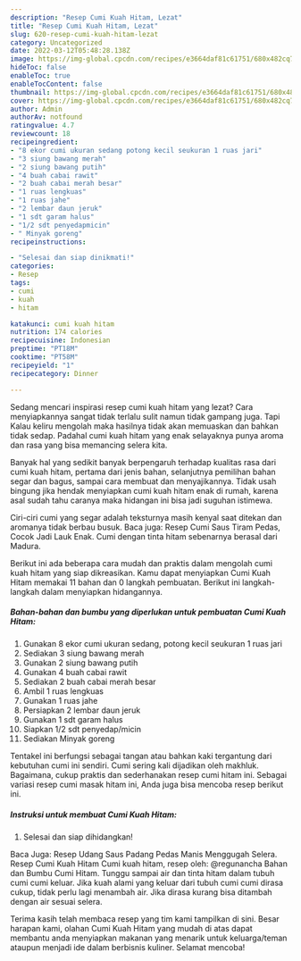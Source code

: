 ```yaml
---
description: "Resep Cumi Kuah Hitam, Lezat"
title: "Resep Cumi Kuah Hitam, Lezat"
slug: 620-resep-cumi-kuah-hitam-lezat
category: Uncategorized
date: 2022-03-12T05:48:28.138Z
image: https://img-global.cpcdn.com/recipes/e3664daf81c61751/680x482cq70/cumi-kuah-hitam-foto-resep-utama.jpg
hideToc: false
enableToc: true
enableTocContent: false
thumbnail: https://img-global.cpcdn.com/recipes/e3664daf81c61751/680x482cq70/cumi-kuah-hitam-foto-resep-utama.jpg
cover: https://img-global.cpcdn.com/recipes/e3664daf81c61751/680x482cq70/cumi-kuah-hitam-foto-resep-utama.jpg
author: Admin
authorAv: notfound
ratingvalue: 4.7
reviewcount: 18
recipeingredient:
- "8 ekor cumi ukuran sedang potong kecil seukuran 1 ruas jari"
- "3 siung bawang merah"
- "2 siung bawang putih"
- "4 buah cabai rawit"
- "2 buah cabai merah besar"
- "1 ruas lengkuas"
- "1 ruas jahe"
- "2 lembar daun jeruk"
- "1 sdt garam halus"
- "1/2 sdt penyedapmicin"
- " Minyak goreng"
recipeinstructions:

- "Selesai dan siap dinikmati!"
categories:
- Resep
tags:
- cumi
- kuah
- hitam

katakunci: cumi kuah hitam 
nutrition: 174 calories
recipecuisine: Indonesian
preptime: "PT18M"
cooktime: "PT58M"
recipeyield: "1"
recipecategory: Dinner

---
```



Sedang mencari inspirasi resep cumi kuah hitam yang lezat? Cara menyiapkannya sangat tidak terlalu sulit namun tidak gampang juga. Tapi Kalau keliru mengolah maka hasilnya tidak akan memuaskan dan bahkan tidak sedap. Padahal cumi kuah hitam yang enak selayaknya punya aroma dan rasa yang bisa memancing selera kita.


Banyak hal yang sedikit banyak berpengaruh terhadap kualitas rasa dari cumi kuah hitam, pertama dari jenis bahan, selanjutnya pemilihan bahan segar dan bagus, sampai cara membuat dan menyajikannya. Tidak usah bingung jika hendak menyiapkan cumi kuah hitam enak di rumah, karena asal sudah tahu caranya maka hidangan ini bisa jadi suguhan istimewa.

Ciri-ciri cumi yang segar adalah teksturnya masih kenyal saat ditekan dan aromanya tidak berbau busuk. Baca juga: Resep Cumi Saus Tiram Pedas, Cocok Jadi Lauk Enak. Cumi dengan tinta hitam sebenarnya berasal dari Madura.


Berikut ini ada beberapa cara mudah dan praktis dalam mengolah cumi kuah hitam yang siap dikreasikan. Kamu dapat menyiapkan Cumi Kuah Hitam memakai 11 bahan dan 0 langkah pembuatan. Berikut ini langkah-langkah dalam menyiapkan hidangannya.

<!--inarticleads1-->

##### Bahan-bahan dan bumbu yang diperlukan untuk pembuatan Cumi Kuah Hitam:

1. Gunakan 8 ekor cumi ukuran sedang, potong kecil seukuran 1 ruas jari
1. Sediakan 3 siung bawang merah
1. Gunakan 2 siung bawang putih
1. Gunakan 4 buah cabai rawit
1. Sediakan 2 buah cabai merah besar
1. Ambil 1 ruas lengkuas
1. Gunakan 1 ruas jahe
1. Persiapkan 2 lembar daun jeruk
1. Gunakan 1 sdt garam halus
1. Siapkan 1/2 sdt penyedap/micin
1. Sediakan  Minyak goreng


Tentakel ini berfungsi sebagai tangan atau bahkan kaki tergantung dari kebutuhan cumi ini sendiri. Cumi sering kali dijadikan oleh makhluk. Bagaimana, cukup praktis dan sederhanakan resep cumi hitam ini. Sebagai variasi resep cumi masak hitam ini, Anda juga bisa mencoba resep berikut ini. 

<!--inarticleads2-->

##### Instruksi untuk membuat Cumi Kuah Hitam:


1. Selesai dan siap dihidangkan!

Baca Juga: Resep Udang Saus Padang Pedas Manis Menggugah Selera. Resep Cumi Kuah Hitam Cumi kuah hitam, resep oleh: @regunancha Bahan dan Bumbu Cumi Hitam. Tunggu sampai air dan tinta hitam dalam tubuh cumi cumi keluar. Jika kuah alami yang keluar dari tubuh cumi cumi dirasa cukup, tidak perlu lagi menambah air. Jika dirasa kurang bisa ditambah dengan air sesuai selera. 

Terima kasih telah membaca resep yang tim kami tampilkan di sini. Besar harapan kami, olahan Cumi Kuah Hitam yang mudah di atas dapat membantu anda menyiapkan makanan yang menarik untuk keluarga/teman ataupun menjadi ide dalam berbisnis kuliner. Selamat mencoba!
